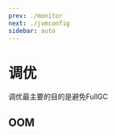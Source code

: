 ```yaml
---
prev: ./monitor
next: ./jvmconfig
sidebar: auto
---
```


# 调优

调优最主要的目的是避免FullGC

## OOM

